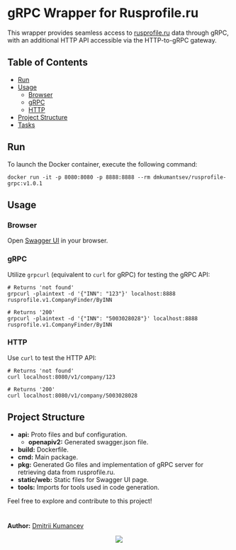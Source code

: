 # gRPC Wrapper for Rusprofile.ru

This wrapper provides seamless access to [rusprofile.ru](https://www.rusprofile.ru/) data through gRPC, with an additional HTTP API accessible via the HTTP-to-gRPC gateway.

## Table of Contents
- [Run](#run)
- [Usage](#usage)
  - [Browser](#browser)
  - [gRPC](#grpc)
  - [HTTP](#http)
- [Project Structure](#project-structure)
- [Tasks](#tasks)

## Run

To launch the Docker container, execute the following command:

```shell
docker run -it -p 8080:8080 -p 8888:8888 --rm dmkumantsev/rusprofile-grpc:v1.0.1
```

## Usage

### Browser

Open [Swagger UI](http://localhost:8080/swagger-ui/) in your browser.

### gRPC

Utilize `grpcurl` (equivalent to `curl` for gRPC) for testing the gRPC API:

```shell
# Returns 'not found'
grpcurl -plaintext -d '{"INN": "123"}' localhost:8888 rusprofile.v1.CompanyFinder/ByINN

# Returns '200'
grpcurl -plaintext -d '{"INN": "5003028028"}' localhost:8888 rusprofile.v1.CompanyFinder/ByINN
```

### HTTP

Use `curl` to test the HTTP API:

```shell
# Returns 'not found'
curl localhost:8080/v1/company/123

# Returns '200'
curl localhost:8080/v1/company/5003028028
```

## Project Structure

- **api:** Proto files and buf configuration.
  - **openapiv2:** Generated swagger.json file.
- **build:** Dockerfile.
- **cmd:** Main package.
- **pkg:** Generated Go files and implementation of gRPC server for retrieving data from rusprofile.ru.
- **static/web:** Static files for Swagger UI page.
- **tools:** Imports for tools used in code generation.

Feel free to explore and contribute to this project!

#
**Author:** [Dmitrii Kumancev](https://github.com/DmitriiKumancev)

<p align="center"> 
  <img src=" https://capsule-render.vercel.app/api?text=Good luck to you🌱 &animation=fadeIn&type=waving&color=gradient&height=100"/> 
</p>